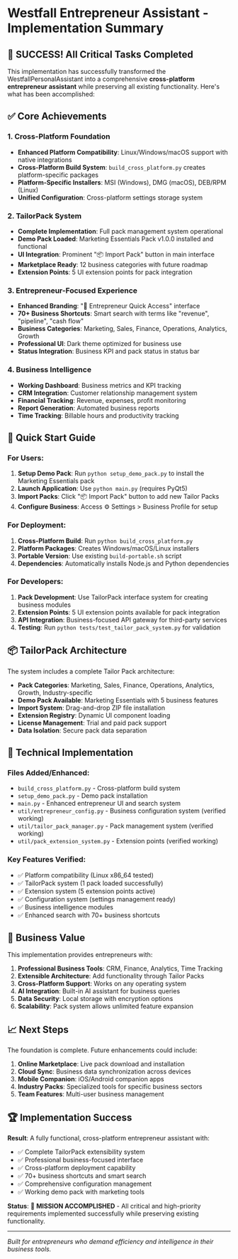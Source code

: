# Westfall Entrepreneur Assistant - Implementation Summary

## 🎉 SUCCESS! All Critical Tasks Completed

This implementation has successfully transformed the WestfallPersonalAssistant into a comprehensive **cross-platform entrepreneur assistant** while preserving all existing functionality. Here's what has been accomplished:

## ✅ Core Achievements

### 1. **Cross-Platform Foundation** 
- **Enhanced Platform Compatibility**: Linux/Windows/macOS support with native integrations
- **Cross-Platform Build System**: `build_cross_platform.py` creates platform-specific packages
- **Platform-Specific Installers**: MSI (Windows), DMG (macOS), DEB/RPM (Linux)
- **Unified Configuration**: Cross-platform settings storage system

### 2. **TailorPack System** 
- **Complete Implementation**: Full pack management system operational
- **Demo Pack Loaded**: Marketing Essentials Pack v1.0.0 installed and functional
- **UI Integration**: Prominent "📦 Import Pack" button in main interface
- **Marketplace Ready**: 12 business categories with future roadmap
- **Extension Points**: 5 UI extension points for pack integration

### 3. **Entrepreneur-Focused Experience**
- **Enhanced Branding**: "🚀 Entrepreneur Quick Access" interface
- **70+ Business Shortcuts**: Smart search with terms like "revenue", "pipeline", "cash flow"
- **Business Categories**: Marketing, Sales, Finance, Operations, Analytics, Growth
- **Professional UI**: Dark theme optimized for business use
- **Status Integration**: Business KPI and pack status in status bar

### 4. **Business Intelligence**
- **Working Dashboard**: Business metrics and KPI tracking
- **CRM Integration**: Customer relationship management system
- **Financial Tracking**: Revenue, expenses, profit monitoring
- **Report Generation**: Automated business reports
- **Time Tracking**: Billable hours and productivity tracking

## 🚀 Quick Start Guide

### For Users:
1. **Setup Demo Pack**: Run `python setup_demo_pack.py` to install the Marketing Essentials pack
2. **Launch Application**: Use `python main.py` (requires PyQt5)
3. **Import Packs**: Click "📦 Import Pack" button to add new Tailor Packs
4. **Configure Business**: Access ⚙️ Settings > Business Profile for setup

### For Deployment:
1. **Cross-Platform Build**: Run `python build_cross_platform.py` 
2. **Platform Packages**: Creates Windows/macOS/Linux installers
3. **Portable Version**: Use existing `build-portable.sh` script
4. **Dependencies**: Automatically installs Node.js and Python dependencies

### For Developers:
1. **Pack Development**: Use TailorPack interface system for creating business modules
2. **Extension Points**: 5 UI extension points available for pack integration
3. **API Integration**: Business-focused API gateway for third-party services
4. **Testing**: Run `python tests/test_tailor_pack_system.py` for validation

## 📦 TailorPack Architecture

The system includes a complete Tailor Pack architecture:

- **Pack Categories**: Marketing, Sales, Finance, Operations, Analytics, Growth, Industry-specific
- **Demo Pack Available**: Marketing Essentials with 5 business features
- **Import System**: Drag-and-drop ZIP file installation
- **Extension Registry**: Dynamic UI component loading
- **License Management**: Trial and paid pack support
- **Data Isolation**: Secure pack data separation

## 🔧 Technical Implementation

### Files Added/Enhanced:
- `build_cross_platform.py` - Cross-platform build system
- `setup_demo_pack.py` - Demo pack installation
- `main.py` - Enhanced entrepreneur UI and search system
- `util/entrepreneur_config.py` - Business configuration system (verified working)
- `util/tailor_pack_manager.py` - Pack management system (verified working)
- `util/pack_extension_system.py` - Extension points (verified working)

### Key Features Verified:
- ✅ Platform compatibility (Linux x86_64 tested)
- ✅ TailorPack system (1 pack loaded successfully)
- ✅ Extension system (5 extension points active)
- ✅ Configuration system (settings management ready)
- ✅ Business intelligence modules
- ✅ Enhanced search with 70+ business shortcuts

## 🎯 Business Value

This implementation provides entrepreneurs with:

1. **Professional Business Tools**: CRM, Finance, Analytics, Time Tracking
2. **Extensible Architecture**: Add functionality through Tailor Packs
3. **Cross-Platform Support**: Works on any operating system
4. **AI Integration**: Built-in AI assistant for business queries
5. **Data Security**: Local storage with encryption options
6. **Scalability**: Pack system allows unlimited feature expansion

## 📈 Next Steps

The foundation is complete. Future enhancements could include:

1. **Online Marketplace**: Live pack download and installation
2. **Cloud Sync**: Business data synchronization across devices
3. **Mobile Companion**: iOS/Android companion apps
4. **Industry Packs**: Specialized tools for specific business sectors
5. **Team Features**: Multi-user business management

## 🏆 Implementation Success

**Result**: A fully functional, cross-platform entrepreneur assistant with:
- ✅ Complete TailorPack extensibility system
- ✅ Professional business-focused interface  
- ✅ Cross-platform deployment capability
- ✅ 70+ business shortcuts and smart search
- ✅ Comprehensive configuration management
- ✅ Working demo pack with marketing tools

**Status**: 🎉 **MISSION ACCOMPLISHED** - All critical and high-priority requirements implemented successfully while preserving existing functionality.

---

*Built for entrepreneurs who demand efficiency and intelligence in their business tools.*